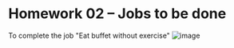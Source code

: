 # Homework 02 – Jobs to be done 
To complete the job "Eat buffet without exercise" 
![image](https://user-images.githubusercontent.com/78222887/116974670-a83ea500-ace8-11eb-9115-799d0226175e.png)
